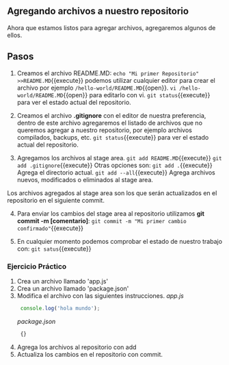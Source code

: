 ## Agregando archivos a nuestro repositorio ##

Ahora que estamos listos para agregar archivos, agregaremos algunos de ellos.

## Pasos ##
1. Creamos el archivo README.MD:
`echo "Mi primer Repositorio" >>README.MD`{{execute}} podemos utilizar cualquier editor para crear el archivo por ejemplo `/hello-world/README.MD`{{open}}.
`vi /hello-world/README.MD`{{open}} para editarlo con vi.
`git status`{{execute}} para ver el estado actual del repositorio.

2. Creamos el archivo **.gitignore** con el editor de nuestra preferencia, dentro de este archivo agregaremos el listado de archivos que no queremos agregar a nuestro repositorio, por ejemplo archivos compilados, backups, etc.
`git status`{{execute}} para ver el estado actual del repositorio.

3. Agregamos los archivos al stage area.
`git add README.MD`{{execute}} 
`git add .gitignore`{{execute}}
Otras opciones son:
`git add .`{{execute}} Agrega el directorio actual.
`git add --all`{{execute}} Agrega archivos nuevos, modificados o eliminados al stage area.

Los archivos agregados al stage area son los que serán actualizados en el repositorio en el siguiente commit.

4. Para enviar los cambios del stage area al repositorio utilizamos **git commit -m [comentario]**:
`git commit -m "Mi primer cambio confirmado"`{{execute}}

4. En cualquier momento podemos comprobar el estado de nuestro trabajo con:
`git satus`{{execute}}


### Ejercicio Práctico ###
1. Crea un archivo llamado 'app.js'
2. Crea un archivo llamado 'package.json'
3. Modifica el archivo con las siguientes instrucciones.
   *app.js*
   ```javascript
    console.log('hola mundo');
    ```
   *package.json*
   ```javascript
    {}
   ```
4. Agrega los archivos al repositorio con add
5. Actualiza los cambios en el repositorio con commit.